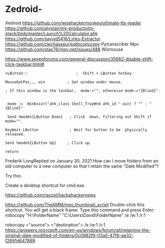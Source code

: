 # Zedroid-
Xedroid
https://github.com/wisehackermonkey/ultimate-tts-reader
https://github.com/alystair/my-productivity-stack/blob/master/Launch%20Calculator.ahk
https://github.com/sayyid5416/Links-Extractor
https://github.com/clechasseur/pathcopycopy
Pytranscriber
Mpv https://github.com/stax76/mpv.net/issues/488
Wizmouse

https://www.sevenforums.com/general-discussion/35682-disable-shift-click-taskbar.html#

    +LButton::                      ;  Shift + LButton hotkey.

    MouseGetPos,,, win          ; Get window under mouse.

    ; If this window is the taskbar,  mode:="", otherwise mode:="{Blind}".

   
     mode :=  WinExist("ahk_class Shell_TrayWnd ahk_id " win) ? "" : "{Blind}"

     Send %mode%{LButton Down}   ; Click  down, filtering out Shift if mode="".

    KeyWait LButton              ; Wait for button to be  physically released.

    Send %mode%{LButton Up}     ; Click up.

    return

Frederik LongReplied on January 30, 2021
How can I move folders from an old computer to a new computer so that I retain the same "Date Modified"?

Try this:

Create a desktop shortcut for cmd.exe.

https://github.com/raszpl/hackahackernews

https://github.com/TheAMM/mpv_thumbnail_script
Double-click this shortcut. You will get a black frame.
Type this command and press Enter:
robocopy  "H:\FolderName"  "C:\Users\David\FolderName"  /e  /w:1  /r:1


robocopy <"source"> <"destination">  /e  /w:1  /r:1
https://answers.microsoft.com/en-us/windows/forum/all/retaining-the-original-date-modified-of-folders/0c0982f9-03a5-47f6-ae32-f2691d647889
